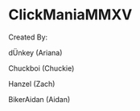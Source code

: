 
# ClickManiaMMXV

Created By: 

dÜnkey (Ariana)

Chuckboi (Chuckie)

Hanzel (Zach)

BikerAidan (Aidan)
